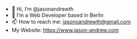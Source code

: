 - 👋 Hi, I’m @jasonandrewth
- 👀 I’m a Web Developer based in Berlin
- 📫 How to reach me: jasonxandrewth@gmail.com
- My Website: https://www.jason-andrew.com



